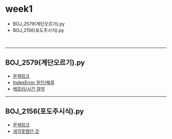 # week1
+ BOJ_2579(계단오르기).py
+ BOJ_2156(포도주시식).py

<br>

***

## BOJ_2579(계단오르기).py
+ [문제링크](https://www.acmicpc.net/problem/2579)
+ [IndexError 원인/해결](https://hyunjungc-dev.github.io/2021/04/12/2579%EB%B2%88-%EA%B3%84%EB%8B%A8-%EC%98%A4%EB%A5%B4%EA%B8%B0-IndexError-%ED%95%B4%EA%B2%B0/)
+ [메모리/시간 절약]()

***

## BOJ_2156(포도주시식).py
+ [문제링크](https://www.acmicpc.net/problem/2156)
+ [생각못했던 것](https://hyunjungc-dev.github.io/2021/04/12/2156%EB%B2%88-%ED%8F%AC%EB%8F%84%EC%A3%BC%EC%8B%9C%EC%8B%9D-%EC%83%9D%EA%B0%81%EB%AA%BB%ED%96%88%EB%8D%98-%EA%B2%83/)